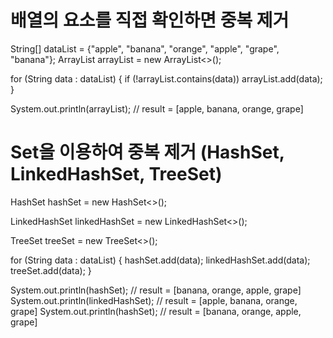 # 배열의 요소를 직접 확인하면 중복 제거

String[] dataList = {"apple", "banana", "orange", "apple", "grape", "banana"};
ArrayList<String> arrayList = new ArrayList<>();

for (String data : dataList) {
    if (!arrayList.contains(data))
        arrayList.add(data);
}

System.out.println(arrayList);  // result = [apple, banana, orange, grape]


# Set을 이용하여 중복 제거 (HashSet, LinkedHashSet, TreeSet)
HashSet<String> hashSet = new HashSet<>();

LinkedHashSet<String> linkedHashSet = new LinkedHashSet<>();

TreeSet<String> treeSet = new TreeSet<>();

for (String data : dataList) {
    hashSet.add(data);
    linkedHashSet.add(data);
    treeSet.add(data);
}

System.out.println(hashSet);       // result = [banana, orange, apple, grape]
System.out.println(linkedHashSet); // result = [apple, banana, orange, grape]
System.out.println(hashSet);       // result = [banana, orange, apple, grape]
